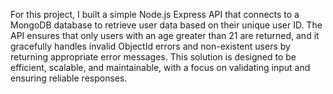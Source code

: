 For this project, I built a simple Node.js Express API that connects to a MongoDB database to retrieve user data based on their unique user ID. The API ensures that only users with an age greater than 21 are returned, and it gracefully handles invalid ObjectId errors and non-existent users by returning appropriate error messages. This solution is designed to be efficient, scalable, and maintainable, with a focus on validating input and ensuring reliable responses.

